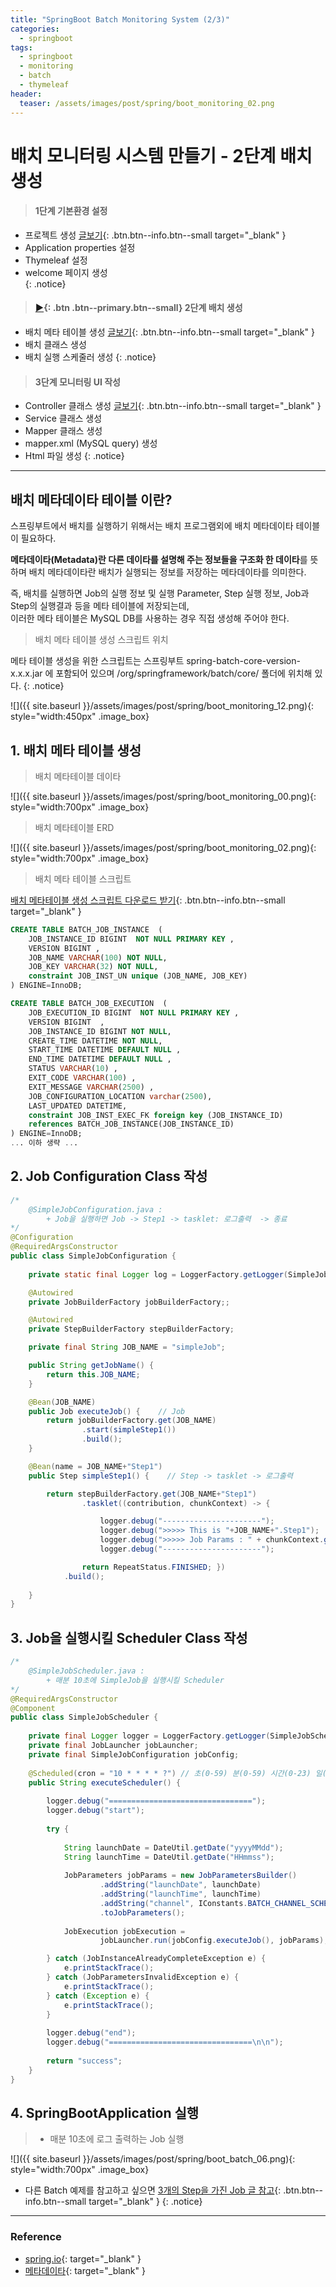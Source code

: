 ```yaml
---
title: "SpringBoot Batch Monitoring System (2/3)"
categories: 
  - springboot
tags:
  - springboot
  - monitoring
  - batch
  - thymeleaf
header:
  teaser: /assets/images/post/spring/boot_monitoring_02.png  
---
```


# 배치 모니터링 시스템 만들기 - 2단계 배치생성

> #### 1단계 기본환경 설정  
+ 프로젝트 생성 [글보기](/springboot/01-springboot-monitoring-01/){: .btn.btn--info.btn--small target="_blank" }
+ Application properties 설정
+ Thymeleaf 설정
+ welcome 페이지 생성  
{: .notice} 

> #### [▶](#){: .btn .btn--primary.btn--small}  2단계 배치 생성  
+ 배치 메타 테이블 생성 [글보기](/springboot/01-springboot-monitoring-02/){: .btn.btn--info.btn--small target="_blank" }
+ 배치 클래스 생성
+ 배치 실행 스케줄러 생성
{: .notice} 

> #### 3단계 모니터링 UI 작성  
+ Controller 클래스 생성 [글보기](/springboot/01-springboot-monitoring-03/){: .btn.btn--info.btn--small target="_blank" }
+ Service 클래스 생성
+ Mapper 클래스 생성 
+ mapper.xml (MySQL query) 생성
+ Html 파일 생성
{: .notice} 

---
## 배치 메타데이타 테이블 이란?
스프링부트에서 배치를 실행하기 위해서는 배치 프로그램외에 배치 메타데이타 테이블이 필요하다.    

**메타데이타(Metadata)란 다른 데이타를 설명해 주는 정보들을 구조화 한 데이타**를 뜻하며 배치 메타데이타란 배치가 실행되는 정보를 저장하는 메타데이타를 의미한다.

즉, 배치를 실행하면 Job의 실행 정보 및 실행 Parameter, Step 실행 정보, Job과 Step의 실행결과 등을 메타 테이블에 저장되는데,  
이러한 메타 테이블은 MySQL DB를 사용하는 경우 직접 생성해 주어야 한다.    


> 배치 메타 테이블 생성 스크립트 위치    

메타 테이블 생성을 위한 스크립트는 스프링부트 spring-batch-core-version-x.x.x.jar 에 포함되어 있으며 /org/springframework/batch/core/ 폴더에 위치해 있다.
{: .notice}    

![]({{ site.baseurl }}/assets/images/post/spring/boot_monitoring_12.png){: style="width:450px" .image_box}  



## 1. 배치 메타 테이블 생성

> 배치 메타테이블 데이타  
 
![]({{ site.baseurl }}/assets/images/post/spring/boot_monitoring_00.png){: style="width:700px" .image_box}   

> 배치 메타테이블 ERD  

![]({{ site.baseurl }}/assets/images/post/spring/boot_monitoring_02.png){: style="width:700px" .image_box}  


> 배치 메타 테이블 스크립트    

[배치 메타테이블 생성 스크립트 다운로드 받기](https://github.com/onda2me/onda-batch-monitoring/tree/main/src/main/resources/data){: .btn.btn--info.btn--small target="_blank" }

```sql
CREATE TABLE BATCH_JOB_INSTANCE  (
	JOB_INSTANCE_ID BIGINT  NOT NULL PRIMARY KEY ,  
	VERSION BIGINT ,  
	JOB_NAME VARCHAR(100) NOT NULL, 
	JOB_KEY VARCHAR(32) NOT NULL,
	constraint JOB_INST_UN unique (JOB_NAME, JOB_KEY)
) ENGINE=InnoDB;

CREATE TABLE BATCH_JOB_EXECUTION  (
	JOB_EXECUTION_ID BIGINT  NOT NULL PRIMARY KEY ,
	VERSION BIGINT  ,  
	JOB_INSTANCE_ID BIGINT NOT NULL,
	CREATE_TIME DATETIME NOT NULL,
	START_TIME DATETIME DEFAULT NULL , 
	END_TIME DATETIME DEFAULT NULL ,
	STATUS VARCHAR(10) ,
	EXIT_CODE VARCHAR(100) ,
	EXIT_MESSAGE VARCHAR(2500) ,
    JOB_CONFIGURATION_LOCATION varchar(2500),
	LAST_UPDATED DATETIME,
	constraint JOB_INST_EXEC_FK foreign key (JOB_INSTANCE_ID)
	references BATCH_JOB_INSTANCE(JOB_INSTANCE_ID)
) ENGINE=InnoDB;
... 이하 생략 ...
```


## 2. Job Configuration Class 작성

```java
/*
    @SimpleJobConfiguration.java :
        + Job을 실행하면 Job -> Step1 -> tasklet: 로그출력  -> 종료
*/
@Configuration
@RequiredArgsConstructor
public class SimpleJobConfiguration {
    
    private static final Logger log = LoggerFactory.getLogger(SimpleJobConfiguration.class);

    @Autowired
    private JobBuilderFactory jobBuilderFactory;;

    @Autowired
    private StepBuilderFactory stepBuilderFactory;

    private final String JOB_NAME = "simpleJob";

    public String getJobName() {
        return this.JOB_NAME;
    }

    @Bean(JOB_NAME)
    public Job executeJob() {    // Job
        return jobBuilderFactory.get(JOB_NAME)
                .start(simpleStep1())
                .build();
    }

    @Bean(name = JOB_NAME+"Step1")
    public Step simpleStep1() {    // Step -> tasklet -> 로그출력

        return stepBuilderFactory.get(JOB_NAME+"Step1")
                .tasklet((contribution, chunkContext) -> {

                    logger.debug("----------------------");
                    logger.debug(">>>>> This is "+JOB_NAME+".Step1");
                    logger.debug(">>>>> Job Params : " + chunkContext.getStepContext().getJobParameters());
                    logger.debug("----------------------");

                return RepeatStatus.FINISHED; })
            .build();
    
    }
}
```

## 3. Job을 실행시킬 Scheduler Class 작성

```java
/*
    @SimpleJobScheduler.java : 
        + 매분 10초에 SimpleJob을 실행시킬 Scheduler
*/
@RequiredArgsConstructor
@Component
public class SimpleJobScheduler {
    
    private final Logger logger = LoggerFactory.getLogger(SimpleJobScheduler.class);    
    private final JobLauncher jobLauncher;
    private final SimpleJobConfiguration jobConfig;
    
    @Scheduled(cron = "10 * * * * ?") // 초(0-59) 분(0-59) 시간(0-23) 일(1-31) 월(1-12) 요일(0-7)
    public String executeScheduler() {
        
        logger.debug("================================");
        logger.debug("start");
        
        try {
        	
            String launchDate = DateUtil.getDate("yyyyMMdd");
            String launchTime = DateUtil.getDate("HHmmss");
            
            JobParameters jobParams = new JobParametersBuilder()
                    .addString("launchDate", launchDate)
                    .addString("launchTime", launchTime)
                    .addString("channel", IConstants.BATCH_CHANNEL_SCHEDULER)
                    .toJobParameters();
        
            JobExecution jobExecution = 
                    jobLauncher.run(jobConfig.executeJob(), jobParams);

        } catch (JobInstanceAlreadyCompleteException e) {
            e.printStackTrace();
        } catch (JobParametersInvalidException e) {
            e.printStackTrace();
        } catch (Exception e) {
            e.printStackTrace();
        }
        
        logger.debug("end");
        logger.debug("================================\n\n");
        
        return "success";        
    }
}
```
## 4. SpringBootApplication 실행
> + 매분 10초에 로그 출력하는 Job 실행    

![]({{ site.baseurl }}/assets/images/post/spring/boot_batch_06.png){: style="width:700px" .image_box}

+ 다른 Batch 예제를 참고하고 싶으면 [3개의 Step을 가진 Job 글 참고](/springboot/01-springboot-batch-02/){: .btn.btn--info.btn--small target="_blank" }
{: .notice} 

---

### Reference
+ [spring.io](https://spring.io/guides/gs/batch-processing/){: target="_blank" }
+ [메타데이타](https://namu.wiki/w/%EB%A9%94%ED%83%80%EB%8D%B0%EC%9D%B4%ED%84%B0){: target="_blank" }




